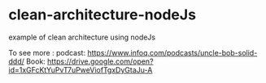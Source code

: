 # clean-architecture-nodeJs
example of clean architecture using nodeJs

To see more :
podcast: https://www.infoq.com/podcasts/uncle-bob-solid-ddd/
Book: https://drive.google.com/open?id=1xGFcKtYuPvT7uPweViofTgxDyGtaJu-A
